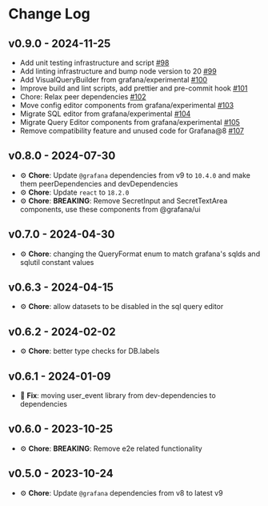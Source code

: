 # Change Log

## v0.9.0 - 2024-11-25

- Add unit testing infrastructure and script [#98](https://github.com/grafana/plugin-ui/pull/98)
- Add linting infrastructure and bump node version to 20 [#99](https://github.com/grafana/plugin-ui/pull/99)
- Add VisualQueryBuilder from grafana/experimental [#100](https://github.com/grafana/plugin-ui/pull/100)
- Improve build and lint scripts, add prettier and pre-commit hook [#101](https://github.com/grafana/plugin-ui/pull/101)
- Chore: Relax peer dependencies [#102](https://github.com/grafana/plugin-ui/pull/102)
- Move config editor components from grafana/experimental [#103](https://github.com/grafana/plugin-ui/pull/103)
- Migrate SQL editor from grafana/experimental [#104](https://github.com/grafana/plugin-ui/pull/104)
- Migrate Query Editor components from grafana/experimental [#105](https://github.com/grafana/plugin-ui/pull/105)
- Remove compatibility feature and unused code for Grafana@8 [#107](https://github.com/grafana/plugin-ui/pull/107)


## v0.8.0 - 2024-07-30

- ⚙️ **Chore**: Update `@grafana` dependencies from v9 to `10.4.0` and make them peerDependencies and devDependencies
- ⚙️ **Chore**: Update `react` to `18.2.0`
- ⚙️ **Chore**: **BREAKING**: Remove SecretInput and SecretTextArea components, use these components from @grafana/ui

## v0.7.0 - 2024-04-30

- ⚙️ **Chore**: changing the QueryFormat enum to match grafana's sqlds and sqlutil constant values

## v0.6.3 - 2024-04-15

- ⚙️ **Chore**: allow datasets to be disabled in the sql query editor

## v0.6.2 - 2024-02-02

- ⚙️ **Chore**: better type checks for DB.labels

## v0.6.1 - 2024-01-09

- 🐛 **Fix**: moving user_event library from dev-dependencies to dependencies

## v0.6.0 - 2023-10-25

- ⚙️ **Chore**: **BREAKING**: Remove e2e related functionality

## v0.5.0 - 2023-10-24

- ⚙️ **Chore**: Update `@grafana` dependencies from v8 to latest v9
